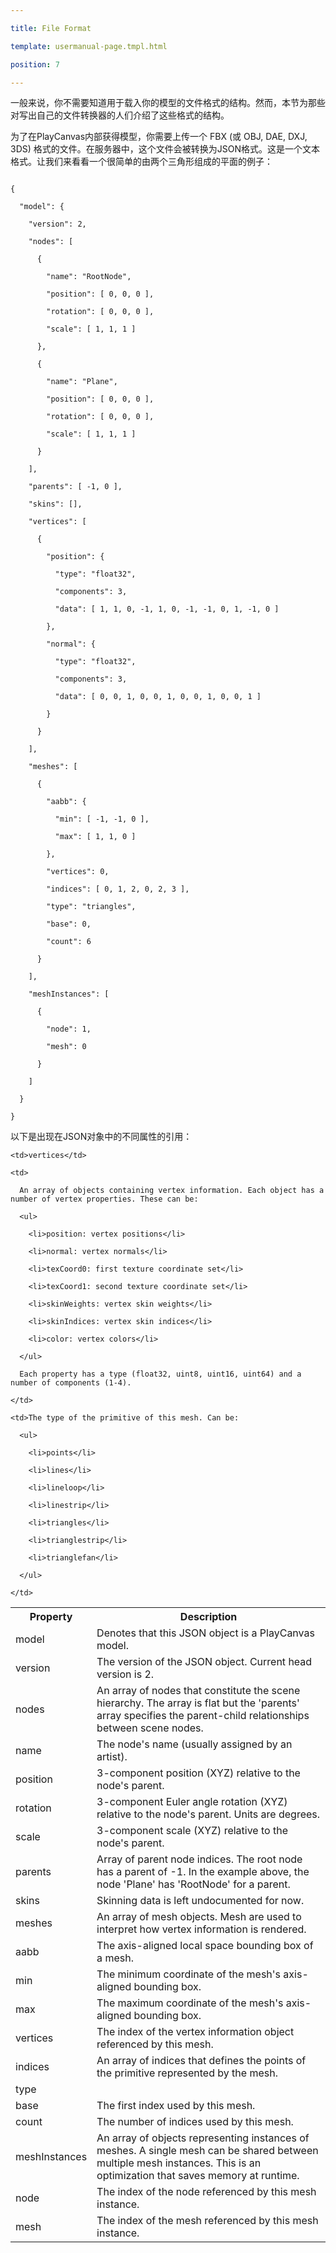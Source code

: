 ---
title: File Format
template: usermanual-page.tmpl.html
position: 7
---

一般来说，你不需要知道用于载入你的模型的文件格式的结构。然而，本节为那些对写出自己的文件转换器的人们介绍了这些格式的结构。

为了在PlayCanvas内部获得模型，你需要上传一个 FBX (或 OBJ, DAE, DXJ, 3DS) 格式的文件。在服务器中，这个文件会被转换为JSON格式。这是一个文本格式。让我们来看看一个很简单的由两个三角形组成的平面的例子：

~~~javascript~~~
{
  "model": {
    "version": 2,
    "nodes": [
      {
        "name": "RootNode",
        "position": [ 0, 0, 0 ],
        "rotation": [ 0, 0, 0 ],
        "scale": [ 1, 1, 1 ]
      },
      {
        "name": "Plane",
        "position": [ 0, 0, 0 ],
        "rotation": [ 0, 0, 0 ],
        "scale": [ 1, 1, 1 ]
      }
    ],
    "parents": [ -1, 0 ],
    "skins": [],
    "vertices": [
      {
        "position": {
          "type": "float32",
          "components": 3,
          "data": [ 1, 1, 0, -1, 1, 0, -1, -1, 0, 1, -1, 0 ]
        },
        "normal": {
          "type": "float32",
          "components": 3,
          "data": [ 0, 0, 1, 0, 0, 1, 0, 0, 1, 0, 0, 1 ]
        }
      }
    ],
    "meshes": [
      {
        "aabb": {
          "min": [ -1, -1, 0 ],
          "max": [ 1, 1, 0 ]
        },
        "vertices": 0,
        "indices": [ 0, 1, 2, 0, 2, 3 ],
        "type": "triangles",
        "base": 0,
        "count": 6
      }
    ],
    "meshInstances": [
      {
        "node": 1,
        "mesh": 0
      }
    ]
  }
}
~~~

以下是出现在JSON对象中的不同属性的引用：

<table>
  <tr><th>Property</th><th>Description</th></tr>
  <tr><td>model</td><td>Denotes that this JSON object is a PlayCanvas model.</td></tr>
  <tr><td>version</td><td>The version of the JSON object. Current head version is 2.</td></tr>
  <tr><td>nodes</td><td>An array of nodes that constitute the scene hierarchy. The array is flat but the 'parents' array specifies the parent-child relationships between scene nodes.</td></tr>
  <tr><td>name</td><td>The node's name (usually assigned by an artist).</td></tr>
  <tr><td>position</td><td>3-component position (XYZ) relative to the node's parent.</td></tr>
  <tr><td>rotation</td><td>3-component Euler angle rotation (XYZ) relative to the node's parent. Units are degrees.</td></tr>
  <tr><td>scale</td><td>3-component scale (XYZ) relative to the node's parent.</td></tr>
  <tr><td>parents</td><td>Array of parent node indices. The root node has a parent of -1. In the example above, the node 'Plane' has 'RootNode' for a parent.</td></tr>
  <tr><td>skins</td><td>Skinning data is left undocumented for now.</td></tr>
  <tr>
    <td>vertices</td>
    <td>
      An array of objects containing vertex information. Each object has a number of vertex properties. These can be:
      <ul>
        <li>position: vertex positions</li>
        <li>normal: vertex normals</li>
        <li>texCoord0: first texture coordinate set</li>
        <li>texCoord1: second texture coordinate set</li>
        <li>skinWeights: vertex skin weights</li>
        <li>skinIndices: vertex skin indices</li>
        <li>color: vertex colors</li>
      </ul>
      Each property has a type (float32, uint8, uint16, uint64) and a number of components (1-4).
    </td>
  </tr>
  <tr><td>meshes</td><td>An array of mesh objects. Mesh are used to interpret how vertex information is rendered.</td></tr>
  <tr><td>aabb</td><td>The axis-aligned local space bounding box of a mesh.</td></tr>
  <tr><td>min</td><td>The minimum coordinate of the mesh's axis-aligned bounding box.</td></tr>
  <tr><td>max</td><td>The maximum coordinate of the mesh's axis-aligned bounding box.</td></tr>
  <tr><td>vertices</td><td>The index of the vertex information object referenced by this mesh.</td></tr>
  <tr><td>indices</td><td>An array of indices that defines the points of the primitive represented by the mesh.</td></tr>
  <tr><td>type</td>
    <td>The type of the primitive of this mesh. Can be:
      <ul>
        <li>points</li>
        <li>lines</li>
        <li>lineloop</li>
        <li>linestrip</li>
        <li>triangles</li>
        <li>trianglestrip</li>
        <li>trianglefan</li>
      </ul>
    </td>
  </tr>
  <tr><td>base</td><td>The first index used by this mesh.</td></tr>
  <tr><td>count</td><td>The number of indices used by this mesh.</td></tr>
  <tr><td>meshInstances</td><td>An array of objects representing instances of meshes. A single mesh can be shared between multiple mesh instances. This is an optimization that saves memory at runtime.</td></tr>
  <tr><td>node</td><td>The index of the node referenced by this mesh instance.</td></tr>
  <tr><td>mesh</td><td>The index of the mesh referenced by this mesh instance.</td></tr>
</table>

